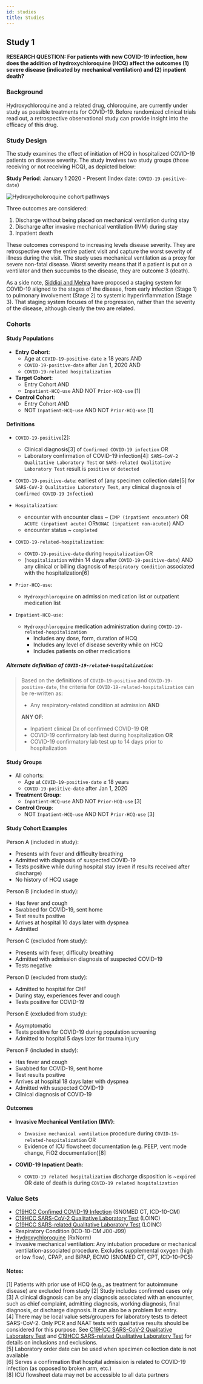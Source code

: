 ```yaml
---
id: studies
title: Studies
---
```


## Study 1

**RESEARCH QUESTION: For patients with new COVID-19 infection, how does the addition of hydroxychloroquine (HCQ) affect the outcomes (1) severe disease (indicated by mechanical ventilation) and (2) inpatient death?**

### Background

Hydroxychloroquine and a related drug, chloroquine, are currently under study as possible treatments for COVID-19. Before randomized clinical trials read out, a retrospective observational study can provide insight into the efficacy of this drug.

### Study Design

The study examines the effect of initiation of HCQ in hospitalized COVID-19 patients on disease severity. The study involves two study groups (those receiving or not receiving HCQ), as depicted below:

**Study Period**: January 1 2020 - Present (Index date: `COVID-19-positive-date`)

![Hydroxycholoroquine cohort pathways](img/hydroxy_cohorts.png)

Three outcomes are considered:

1. Discharge without being placed on mechanical ventilation during stay
2. Discharge after invasive mechanical ventilation (IVM) during stay
3. Inpatient death

These outcomes correspond to increasing levels disease severity. They are retrospective over the entire patient visit and capture the worst severity of illness during the visit. The study uses mechanical ventilation as a proxy for severe non-fatal disease. Worst severity means that if a patient is put on a ventilator and then succumbs to the disease, they are outcome 3 (death).

As a side note, [Siddiqi and Mehra](https://www.ncbi.nlm.nih.gov/pmc/articles/PMC7118652/) have proposed a staging system for COVID-19 aligned to the stages of the disease, from early infection (Stage 1) to pulmonary involvement (Stage 2) to systemic hyperinflammation (Stage 3). That staging system focuses of the progression, rather than the severity of the disease, although clearly the two are related.

### Cohorts

#### Study Populations

* **Entry Cohort**:
  * Age at `COVID-19-positive-date` ≥ 18 years AND
  * `COVID-19-positive-date` after Jan 1, 2020 AND
  * `COVID-19-related hospitalization`
* **Target Cohort**:
  * Entry Cohort AND
  * `Inpatient-HCQ-use` AND NOT `Prior-HCQ-use` [1]
* **Control Cohort**:
  * Entry Cohort AND 
  * NOT `Inpatient-HCQ-use` AND NOT `Prior-HCQ-use` [1]

#### Definitions

* `COVID-19-positive`[2]:
  * Clinical diagnosis[3] of `Confirmed COVID-19 infection` OR
  * Laboratory confirmation of COVID-19 infection[4]: `SARS-CoV-2 Qualitative Laboratory Test` or `SARS-related Qualitative Laboratory Test` result is `positive` or `detected`
* `COVID-19-positive-date`: earliest of (any specimen collection date[5] for `SARS-CoV-2 Qualitative Laboratory Test`, any clinical diagnosis of `Confirmed COVID-19 Infection`)

* `Hospitalization`:
  * encounter with encounter class ~ (`IMP (inpatient encounter)` OR `ACUTE (inpatient acute)` OR`NONAC (inpatient non-acute)`) AND
  * encounter status ~ `completed`

* `COVID-19-related-hospitalization`:
  * `COVID-19-positive-date` during `hospitalization` OR
  * (`hospitalization` within 14 days after `COVID-19-positive-date`) AND any clinical or billing diagnosis of `Respiratory Condition` associated with the hospitalization[6]
* `Prior-HCQ-use`:
  * `Hydroxychloroquine` on admission medication list or outpatient medication list
* `Inpatient-HCQ-use`:
  * `Hydroxychloroquine` medication administration during `COVID-19-related-hospitalization`
    * Includes any dose, form, duration of HCQ
    * Includes any level of disease severity while on HCQ
    * Includes patients on other medications

##### **Alternate definition of `COVID-19-related-hospitalization`:**
> Based on the definitions of `COVID-19-positive` and `COVID-19-positive-date`, the criteria for `COVID-19-related-hospitalization` can be re-written as:
>
>  * Any respiratory-related condition at admission **AND**
>
>  **ANY OF**:
>
>  * Inpatient clinical Dx of confirmed COVID-19 **OR**
>  * COVID-19 confirmatory lab test during hospitalization **OR**
>  * COVID-19 confirmatory lab test up to 14 days prior to hospitalization
>

#### Study Groups

* All cohorts:
  * Age at `COVID-19-positive-date` ≥ 18 years
  * `COVID-19-positive-date` after Jan 1, 2020
* **Treatment Group**:
  * `Inpatient-HCQ-use` AND NOT `Prior-HCQ-use` [3]
* **Control Group**:
  * NOT `Inpatient-HCQ-use` AND NOT `Prior-HCQ-use` [3]

#### Study Cohort Examples

Person A (included in study):
* Presents with fever and difficulty breathing
* Admitted with diagnosis of suspected COVID-19
* Tests positive while during hospital stay (even if results received after discharge)
* No history of HCQ usage

Person B (included in study):
* Has fever and cough
* Swabbed for COVID-19, sent home
* Test results positive
* Arrives at hospital 10 days later with dyspnea
* Admitted

Person C (excluded from study):
* Presents with fever, difficulty breathing
* Admitted with admission diagnosis of suspected COVID-19
* Tests negative

Person D (excluded from study):
* Admitted to hospital for CHF
* During stay, experiences fever and cough
* Tests positive for COVID-19

Person E (excluded from study):
* Asymptomatic
* Tests positive for COVID-19 during population screening
* Admitted to hospital 5 days later for trauma injury

Person F (included in study):
* Has fever and cough
* Swabbed for COVID-19, sent home
* Test results positive
* Arrives at hospital 18 days later with dyspnea
* Admitted with suspected COVID-19
* Clinical diagnosis of COVID-19

#### Outcomes

* **Invasive Mechanical Ventilation (IMV)**:
  * `Invasive mechanical ventilation` procedure during `COVID-19-related-hospitalization` OR
  * Evidence of ICU flowsheet documentation (e.g. PEEP, vent mode change, FiO2 documentation)[8]

* **COVID-19 Inpatient Death**:
  * `COVID-19 related hospitalization` discharge disposition is ~`expired` OR date of death is during `COVID-19 related hospitalization`

### Value Sets

* [C19HCC Confimed COVID-19 Infection](https://vsac.nlm.nih.gov/valueset/2.16.840.1.113762.1.4.1032.117/definition) (SNOMED CT, ICD-10-CM)
* [C19HCC SARS-CoV-2 Qualitative Laboratory Test](https://vsac.nlm.nih.gov/valueset/2.16.840.1.113762.1.4.1032.109/definition) (LOINC)
* [C19HCC SARS-related Qualitative Laboratory Test](https://vsac.nlm.nih.gov/valueset/2.16.840.1.113762.1.4.1032.113/definition) (LOINC)
* Respiratory Condition (ICD-10-CM J00-J99)
* [Hydroxychloroquine](https://vsac.nlm.nih.gov/valueset/2.16.840.1.113883.3.1564.2220/definition) (RxNorm)
* Invasive mechanical ventilation: Any intubation procedure or mechanical ventilation-associated procedure. Excludes supplemental oxygen (high or low flow), CPAP, and BiPAP, ECMO (SNOMED CT, CPT, ICD-10-PCS)

#### Notes:
[1] Patients with prior use of HCQ (e.g., as treatment for autoimmune disease) are excluded from study
[2] Study includes confirmed cases only<br/>
[3] A clinical diagnosis can be any diagnosis associated with an encounter, such as chief complaint, admitting diagnosis, working diagnosis, final diagnosis, or discharge diagnosis. It can also be a problem list entry.<br/>
[4] There may be local value sets/groupers for laboratory tests to detect SARS-CoV-2. Only PCR and NAAT tests with qualitative results should be considered for this purpose. See [C19HCC SARS-CoV-2 Qualitative Laboratory Test](https://vsac.nlm.nih.gov/valueset/2.16.840.1.113762.1.4.1032.109/definition) and [C19HCC SARS-related Qualitative Laboratory Test]() for details on inclusions and exclusions.<br/>
[5] Laboratory order date can be used when specimen collection date is not available<br/>
[6] Serves a confirmation that hospital admission is related to COVID-19 infection (as opposed to broken arm, etc.)<br/>
[8] ICU flowsheet data may not be accessible to all data partners


